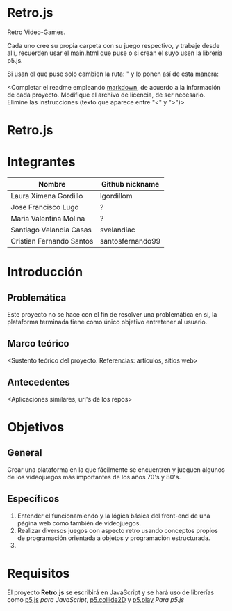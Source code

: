 # Retro.js
Retro Video-Games.
  
  
  
  
  Cada uno cree su propia carpeta con su juego respectivo, y trabaje desde allí, recuerden usar el main.html que puse o si crean el suyo     usen la librería p5.js.
  
  
  
  
  Si usan el que puse solo cambien la ruta: "<script src="pacman/pacman.js"></script> y lo ponen así de esta manera:                                                                                                                                                                            
  <script src="carpeta/nombre-archivo"></script>

  <Completar el readme empleando [markdown](https://guides.github.com/features/mastering-markdown/), de acuerdo a la información de cada proyecto. Modifique el archivo de licencia, de ser necesario. Elimine las instrucciones (texto que aparece entre "<" y ">")>

# Retro.js

# Integrantes

| Nombre | Github nickname |
|--------|-----------------|
| Laura Ximena Gordillo | lgordillom |
| Jose Francisco Lugo | ? |
| Maria Valentina Molina | ? |
| Santiago Velandia Casas | svelandiac |
| Cristian Fernando Santos | santosfernando99 |

# Introducción

## Problemática

Este proyecto no se hace con el fin de resolver una problemática en sí, la plataforma terminada tiene como único objetivo entretener al usuario.

## Marco teórico

<Sustento teórico del proyecto. Referencias: artículos, sitios web>

## Antecedentes

<Aplicaciones similares, url's de los repos>

# Objetivos

## General

Crear una plataforma en la que fácilmente se encuentren y jueguen algunos de los videojuegos más importantes de los años 70's y 80's.

## Específicos

1. Entender el funcionamiendo y la lógica básica del front-end de una página web como también de videojuegos.
1. Realizar diversos juegos con aspecto retro usando conceptos propios de programación orientada a objetos y programación estructurada.
1.

# Requisitos

El proyecto **Retro.js** se escribirá en JavaScript y se hará uso de librerías como [p5.js][] *para JavaScript*, [p5.collide2D][] y [p5.play][] *Para p5.js*

[p5.js]:https://p5js.org/
[p5.collide2D]:https://github.com/bmoren/p5.collide2D
[p5.play]:http://p5play.molleindustria.org/